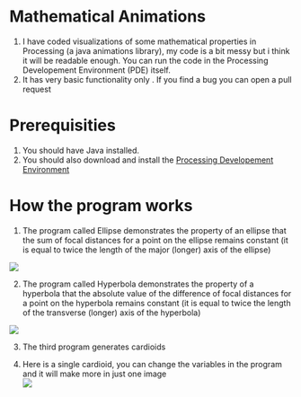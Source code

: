# Mathematical Animations
1. I have coded visualizations of some mathematical properties in Processing (a java animations library), my code is a bit messy but i think it will be readable enough. You can run the code in the Processing Developement Environment (PDE) itself.  
2. It has very basic functionality only . If you find a bug you can open a pull request

# Prerequisities
1. You should have Java installed.
2. You should also download and install the [Processing Developement Environment](https://processing.org/)

# How the program works

1. The program called Ellipse demonstrates the property of an ellipse that the sum of focal distances for a point on the ellipse remains constant (it is equal to twice the length of the major (longer) axis of the ellipse)  

![](https://github.com/Divy1211/Math-Anims/ellipse/sum.gif)

2. The program called Hyperbola demonstrates the property of a hyperbola that the absolute value of the difference of focal distances for a point on the hyperbola remains constant (it is equal to twice the length of the transverse (longer) axis of the hyperbola)

![](https://github.com/Divy1211/Math-Anims/hyperbola/diff.gif)

3. The third program generates cardioids  

4. Here is a single cardioid, you can change the variables in the program and it will make more in just one image  
![](https://github.com/Divy1211/Math-Anims/geometric_patterns/ex.gif)  
